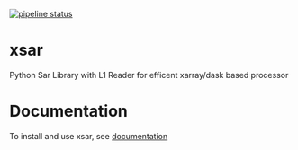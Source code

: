 [![pipeline status](https://gitlab.ifremer.fr/sarlib/saroumane/badges/develop/pipeline.svg)](https://gitlab.ifremer.fr/sarlib/saroumane/-/commits/develop)

# xsar

Python Sar Library with L1 Reader for efficent xarray/dask based processor

# Documentation

To install and use xsar, see [documentation](https://cyclobs.ifremer.fr/static/sarwing_datarmor/xsar/)


